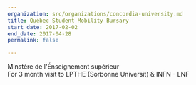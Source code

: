 ```yaml
---
organization: src/organizations/concordia-university.md
title: Québec Student Mobility Bursary
start_date: 2017-02-02
end_date: 2017-04-28
permalink: false

---
```

Minstère de l'Énseignement supérieur  
For 3 month visit to LPTHE (Sorbonne Universit) & INFN - LNF